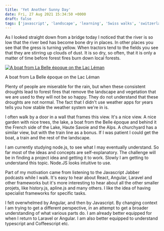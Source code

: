 ```yaml
---
title: 'Yet Another Sunny Day'
date: Fri, 27 Aug 2021 15:34:50 +0000
draft: false
tags: ['javascript', 'landscape', 'learning', 'Swiss walks', 'switzerland', 'walking']
---
```


As I looked straight down from a bridge today I noticed that the river is so low that the river bed has become bone dry in places. In other places you see that the gress is turning yellow. When tractors tend to the fields you see that they are stirring up clouds of dust. It is so dry, so often, that it is only a matter of time before forest fires burn down local forests.

[![A boat from La Belle époque on the Lac Léman](https://www.main-vision.com/richard/blog/wp-content/uploads/2021/08/img_7437-768x1024.jpg)](https://www.main-vision.com/richard/blog/wp-content/uploads/2021/08/img_7437-scaled.jpg)

A boat from La Belle époque on the Lac Léman

Plenty of people are miserable for the rain, but when these consistent droughts lead to forest fires that remove the landscape and vegetation that we are used to they will not be so happy. They do not understand that these droughts are not normal. The fact that I didn't use weather apps for years tells you how stable the weather system we're in is.

I often walk by a door in a wall that frames this view. It's a nice view. A nice garden with nice trees, the lake, a boat from the Belle époque and behind it the French side of the Lake, Haute Savoie and the Alps. A churchyard has a similar view, but with the train line as a bonus. If I was patient I could get the boat, a train and the rest of the landscape.

I am currently studying node.js, to see what I may eventually understand. So far most of the ideas and concepts are self-explanatory. The challenge will be in finding a project idea and getting it to work. Slowly I am getting to understand this topic. Node.JS looks intuitive to use.

Part of my motivation came from listening to the Javascript Jabber podcasts while I walk. It's easy to hear about React, Angular, Laravel and other frameworks but it's more interesting to hear about all the other smaller projets, like history.js, apline.js and many others. I like the idea of having specialist frameworks for specific tasks.

I felt overwhelmed by Angular, and then by Javascript. By changing context I am trying to get a different perspective, in an attempt to get a broader understanding of what various parts do. I am already better equipped for when I return to Laravel or Angular. I am also better equipped to understand typescript and Coffeescript etc.